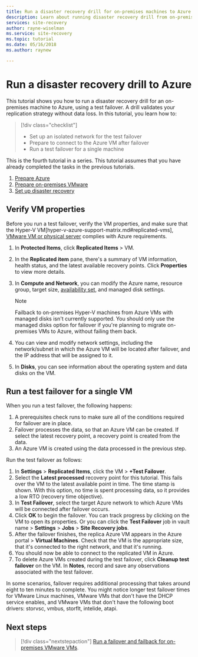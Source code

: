 ```yaml
---
title: Run a disaster recovery drill for on-premises machines to Azure with Azure Site Recovery | Microsoft Docs
description: Learn about running disaster recovery drill from on-premises to Azure, with Azure Site Recovery
services: site-recovery
author: rayne-wiselman
ms.service: site-recovery
ms.topic: tutorial
ms.date: 05/16/2018
ms.author: raynew

---
```

# Run a disaster recovery drill to Azure

This tutorial shows you how to run a disaster recovery drill for an on-premises machine to Azure,
using a test failover. A drill validates your replication strategy without data loss. In this
tutorial, you learn how to:

> [!div class="checklist"]
> * Set up an isolated network for the test failover
> * Prepare to connect to the Azure VM after failover
> * Run a test failover for a single machine

This is the fourth tutorial in a series. This tutorial assumes that you have already completed the
tasks in the previous tutorials.

1. [Prepare Azure](tutorial-prepare-azure.md)
2. [Prepare on-premises VMware](tutorial-prepare-on-premises-vmware.md)
3. [Set up disaster recovery](tutorial-vmware-to-azure.md)

## Verify VM properties

Before you run a test failover, verify the VM properties, and make sure that the Hyper-V VM[hyper-v-azure-support-matrix.md#replicated-vms], [VMware VM or physical server](vmware-physical-azure-support-matrix.md#replicated-machines) complies with Azure requirements.

1. In **Protected Items**, click **Replicated Items** > VM.
2. In the **Replicated item** pane, there's a summary of VM information, health status, and the
   latest available recovery points. Click **Properties** to view more details.
3. In **Compute and Network**, you can modify the Azure name, resource group, target size,
   [availability set](../virtual-machines/windows/tutorial-availability-sets.md), and managed disk
   settings.
   
      >[!NOTE]
      Failback to on-premises Hyper-V machines from Azure VMs with managed disks isn't currently supported. You should only use the managed disks option for failover if you're planning to migrate on-premises VMs to Azure, without failing them back.
   
4. You can view and modify network settings, including the network/subnet in which the Azure VM
   will be located after failover, and the IP address that will be assigned to it.
5. In **Disks**, you can see information about the operating system and data disks on the VM.

## Run a test failover for a single VM

When you run a test failover, the following happens:

1. A prerequisites check runs to make sure all of the conditions required for failover are in
   place.
2. Failover processes the data, so that an Azure VM can be created. If select the latest recovery
   point, a recovery point is created from the data.
3. An Azure VM is created using the data processed in the previous step.

Run the test failover as follows:

1. In **Settings** > **Replicated Items**, click the VM > **+Test Failover**.
2. Select the **Latest processed** recovery point for this tutorial. This fails over the VM to the latest available point in time. The time stamp is shown. With this option, no time is spent processing data, so it provides a low RTO (recovery time objective).
3. In **Test Failover**, select the target Azure network to which Azure VMs will be connected after
   failover occurs.
4. Click **OK** to begin the failover. You can track progress by clicking on the VM to open its
   properties. Or you can click the **Test Failover** job in vault name > **Settings** > **Jobs** >
   **Site Recovery jobs**.
5. After the failover finishes, the replica Azure VM appears in the Azure portal > **Virtual
   Machines**. Check that the VM is the appropriate size, that it's connected to the right network,
   and that it's running.
6. You should now be able to connect to the replicated VM in Azure.
7. To delete Azure VMs created during the test failover, click **Cleanup test failover** on the
  VM. In **Notes**, record and save any observations associated with the test failover.

In some scenarios, failover requires additional processing that takes around eight to ten minutes
to complete. You might notice longer test failover times for VMware Linux machines, VMware VMs that
don't have the DHCP service enables, and VMware VMs that don't have the following boot drivers:
storvsc, vmbus, storflt, intelide, atapi.

## Next steps

> [!div class="nextstepaction"]
> [Run a failover and failback for on-premises VMware VMs](vmware-azure-tutorial-failover-failback.md).
